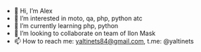 - 👋 Hi, I’m Alex
- 👀 I’m interested in moto, qa, php, python atc 
- 🌱 I’m currently learning php, python
- 💞️ I’m looking to collaborate on team of Ilon Mask
- 📫 How to reach me: yaltinets84@gmail.com, t.me: @yaltinets

<!---
yaltinets/yaltinets is a ✨ special ✨ repository because its `README.md` (this file) appears on your GitHub profile.
You can click the Preview link to take a look at your changes.
--->
